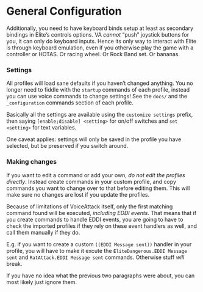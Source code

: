 # General Configuration

Additionally, you need to have keyboard binds setup at least as secondary 
bindings in Elite’s controls options. VA _cannot_ “push” joystick buttons for 
you, it can only do keyboard inputs. Hence its only way to interact with Elite 
is through keyboard emulation, even if you otherwise play the game with 
a controller or HOTAS. Or racing wheel. Or Rock Band set. Or bananas.


### Settings ###

All profiles will load sane defaults if you haven’t changed anything. You no 
longer need to fiddle with the `startup` commands of each profile, instead you 
can use voice commands to change settings! See the `docs/` and the 
`_configuration` commands section of each profile.

Basically all the settings are available using the `customize settings` prefix, 
then saying `[enable;disable] <setting>` for on/off switches and `set <setting>` 
for text variables.

One caveat applies: settings will only be saved in the profile you have 
selected, but be preserved if you switch around.

### Making changes ###

If you want to edit a command or add your own, _do not edit the profiles 
directly_. Instead create commands in your custom profile, and copy commands you 
want to change over to that before editing them. This will make sure no changes 
are lost if you update the profiles.

Because of limitations of VoiceAttack itself, only the first matching command 
found will be executed, _including EDDI events_. That means that if you create 
commands to handle EDDI events, you are going to have to check the imported 
profiles if they rely on these event handlers as well, and call them manually if 
they do.

E.g.  if you want to create a custom `((EDDI Message sent))` handler in your 
profile, you will have to make it excute the `EliteDangerous.EDDI Message sent` 
and `RatAttack.EDDI Message sent` commands.  Otherwise stuff _will_ break.

If you have no idea what the previous two paragraphs were about, you can most 
likely just ignore them.